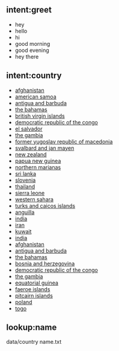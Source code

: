 ## intent:greet
- hey
- hello
- hi
- good morning
- good evening
- hey there

## intent:country
- [afghanistan](name)
- [american samoa](name)
- [antigua and barbuda](name)
- [the bahamas](name)
- [british virgin islands](name)
- [democratic republic of the congo](name)
- [el salvador](name)
- [the gambia](name)
- [former yugoslav republic of macedonia](name)
- [svalbard and jan mayen](name)
- [new zealand](name)
- [papua new guinea](name)
- [northern marianas](name)
- [sri lanka](name)
- [slovenia](name)
- [thailand](name)
- [sierra leone](name)
- [western sahara](name)
- [turks and caicos islands](name)
- [anguilla](name)
- [india](name)
- [iran](name)
- [kuwait](name)
- [india](name)
- [afghanistan](name)
- [antigua and barbuda](name)
- [the bahamas](name)
- [bosnia and herzegovina](name)
- [democratic republic of the congo](name)
- [the gambia](name)
- [equatorial guinea](name)
- [faeroe islands](name)
- [pitcairn islands](name)
- [poland](name)
- [togo](name)

## lookup:name
  data/country name.txt
